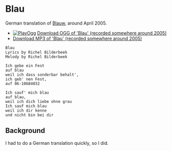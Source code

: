# Blau

German translation of [Blauw](Blauw.md), around April 2005.

 * [![PlayOgg](http://static.fsf.org/playogg/Play_ogg_80x15.png "I support PlayOgg!")](http://playogg.org) [Download OGG of 'Blau' (recorded somewhere around 2005)](http://www.richelbilderbeek.nl/CD04_01Blau.ogg)
 * [Download MP3 of 'Blau' (recorded somewhere around 2005)](http://www.richelbilderbeek.nl/CD04_01Blau.mp3)

```
Blau
Lyrics by Richel Bilderbeek
Melody by Richel Bilderbeek

Ich gebe ein Fest
auf blau
weil ich dass sonderbar behalt',
ich geb' nen Fest,
auf 06-10684032

Ich sauf' mich blau
auf blau,
weil ich dich liebe ohne grau
Ich sauf mich blau
weil ich dir kenne
und nicht bin bei dir
```

## Background

I had to do a German translation quickly, so I did.
